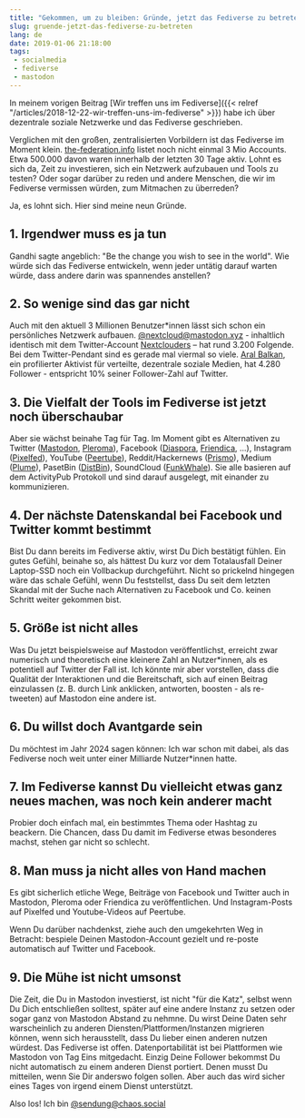 ```yaml
---
title: "Gekommen, um zu bleiben: Gründe, jetzt das Fediverse zu betreten"
slug: gruende-jetzt-das-fediverse-zu-betreten
lang: de
date: 2019-01-06 21:18:00
tags:
 - socialmedia
 - fediverse
 - mastodon
---
```


In meinem vorigen Beitrag [Wir treffen uns im Fediverse]({{< relref "/articles/2018-12-22-wir-treffen-uns-im-fediverse" >}}) habe ich über dezentrale soziale Netzwerke und das Fediverse geschrieben.

Verglichen mit den großen, zentralisierten Vorbildern ist das Fediverse im Moment klein. [the-federation.info](https://the-federation.info/) listet noch nicht einmal 3 Mio Accounts. Etwa 500.000 davon waren innerhalb der letzten 30 Tage aktiv. Lohnt es sich da, Zeit zu investieren, sich ein Netzwerk aufzubauen und Tools zu testen? Oder sogar darüber zu reden und andere Menschen, die wir im Fediverse vermissen würden, zum Mitmachen zu überreden?

Ja, es lohnt sich. Hier sind meine neun Gründe.

## 1. Irgendwer muss es ja tun

Gandhi sagte angeblich: "Be the change you wish to see in the world". Wie würde sich das Fediverse entwickeln, wenn jeder untätig darauf warten würde, dass andere darin was spannendes anstellen?

## 2. So wenige sind das gar nicht

Auch mit den aktuell 3 Millionen Benutzer*innen lässt sich schon ein persönliches Netzwerk aufbauen. [@nextcloud@mastodon.xyz](https://mastodon.xyz/@nextcloud) - inhaltlich identisch mit dem Twitter-Account [Nextclouders](https://twitter.com/Nextclouders) – hat rund 3.200 Folgende. Bei dem Twitter-Pendant sind es gerade mal viermal so viele. [Aral Balkan](https://mastodon.ar.al/@aral), ein profilierter Aktivist für verteilte, dezentrale soziale Medien, hat 4.280 Follower - entspricht 10% seiner Follower-Zahl auf Twitter.

## 3. Die Vielfalt der Tools im Fediverse ist jetzt noch überschaubar

Aber sie wächst beinahe Tag für Tag. Im Moment gibt es Alternativen zu Twitter ([Mastodon](https://joinmastodon.org/), [Pleroma](https://pleroma.social/)), Facebook ([Diaspora](https://diasporafoundation.org/), [Friendica](https://friendi.ca/), ...), Instagram ([Pixelfed](https://pixelfed.social/)), YouTube ([Peertube](https://joinpeertube.org/en/)), Reddit/Hackernews ([Prismo](https://gitlab.com/mbajur/prismo)), Medium ([Plume](https://joinplu.me/)), PasetBin ([DistBin](http://distbin.com/)), SoundCloud ([FunkWhale](https://funkwhale.audio/)). Sie alle basieren auf dem ActivityPub Protokoll und sind darauf ausgelegt, mit einander zu kommunizieren.

## 4. Der nächste Datenskandal bei Facebook und Twitter kommt bestimmt

Bist Du dann bereits im Fediverse aktiv, wirst Du Dich bestätigt fühlen. Ein gutes Gefühl, beinahe so, als hättest Du kurz vor dem Totalausfall Deiner Laptop-SSD noch ein Vollbackup durchgeführt. Nicht so prickelnd hingegen wäre das schale Gefühl, wenn Du feststellst, dass Du seit dem letzten Skandal mit der Suche nach Alternativen zu Facebook und Co. keinen Schritt weiter gekommen bist.

## 5. Größe ist nicht alles

Was Du jetzt beispielsweise auf Mastodon veröffentlichst, erreicht zwar numerisch und theoretisch eine kleinere Zahl an Nutzer*innen, als es potentiell auf Twitter der Fall ist. Ich könnte mir aber vorstellen, dass die Qualität der Interaktionen und die Bereitschaft, sich auf einen Beitrag einzulassen (z. B. durch Link anklicken, antworten, boosten - als re-tweeten) auf Mastodon eine andere ist.

## 6. Du willst doch Avantgarde sein

Du möchtest im Jahr 2024 sagen können: Ich war schon mit dabei, als das Fediverse noch weit unter einer Milliarde Nutzer*innen hatte.

## 7. Im Fediverse kannst Du vielleicht etwas ganz neues machen, was noch kein anderer macht

Probier doch einfach mal, ein bestimmtes Thema oder Hashtag zu beackern. Die Chancen, dass Du damit im Fediverse etwas besonderes machst, stehen gar nicht so schlecht.

## 8. Man muss ja nicht alles von Hand machen

Es gibt sicherlich etliche Wege, Beiträge von Facebook und Twitter auch in Mastodon, Pleroma oder Friendica zu veröffentlichen. Und Instagram-Posts auf Pixelfed und Youtube-Videos auf Peertube.

Wenn Du darüber nachdenkst, ziehe auch den umgekehrten Weg in Betracht: bespiele Deinen Mastodon-Account gezielt und re-poste automatisch auf Twitter und Facebook.

## 9. Die Mühe ist nicht umsonst

Die Zeit, die Du in Mastodon investierst, ist nicht "für die Katz", selbst wenn Du Dich entschließen solltest, später auf eine andere Instanz zu setzen oder sogar ganz von Mastodon Abstand zu nehmne. Du wirst Deine Daten sehr warscheinlich zu anderen Diensten/Plattformen/Instanzen migrieren können, wenn sich herausstellt, dass Du lieber einen anderen nutzen würdest. Das Fediverse ist offen. Datenportabilität ist bei Plattformen wie Mastodon von Tag Eins mitgedacht. Einzig Deine Follower bekommst Du nicht automatisch zu einem anderen Dienst portiert. Denen musst Du mitteilen, wenn Sie Dir anderswo folgen sollen. Aber auch das wird sicher eines Tages von irgend einem Dienst unterstützt.

Also los! Ich bin [@sendung@chaos.social](https://chaos.social/@sendung)
